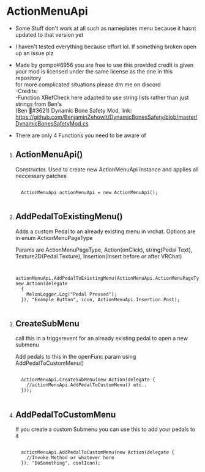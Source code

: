 # ActionMenuApi <br>
- Some Stuff don't work at all such as nameplates menu because it hasnt updated to that version yet
- I haven't tested everything because effort lol. If something broken open up an issue plz
- Made by gompo#6956 you are free to use this provided credit is given<br>
  your mod is licensed under the same license as the one in this repository <br>
  for more complicated situations please dm me on discord<br>
-Credits:  <br>
  -Function XRefCheck here adapted to use string lists rather than just strings from Ben's <br>
  (Ben 🐾#3621) Dynamic Bone Safety Mod, link: https://github.com/BenjaminZehowlt/DynamicBonesSafety/blob/master/DynamicBonesSafetyMod.cs<br>


- There are only 4 Functions you need to be aware of
<ol>
  <li>
<h2>ActionMenuApi()</h2>
  <p>
    Constructor. Used to create new ActionMenuApi Instance and applies all neccessary patches 
  </p>
  <pre><code class='language-cs'>
  ActionMenuApi actionMenuApi = new ActionMenuApi();
  </code></pre>
  </li>
<li><h2>AddPedalToExistingMenu()</h2>
  <p>
    Adds a custom Pedal to an already existing menu in vrchat. Options are in enum ActionMenuPageType
  </p>
  <p>
    Params are ActionMenuPageType, Action(onClick), string(Pedal Text), Texture2D(Pedal Texture), Insertion(Insert before or after VRChat)
  </p>
  <pre><code class='language-cs'>
  actionMenuApi.AddPedalToExistingMenu(ActionMenuApi.ActionMenuPageType.Options, new Action(delegate
  {
    MelonLogger.Log("Pedal Pressed");                  
  }), "Example Button", icon, ActionMenuApi.Insertion.Post);
  </code></pre>
  </li>
<li><h2>CreateSubMenu</h2><p>
    call this in a triggerevent for an already existing pedal to open a new submenu
  </p>
  <p>
    Add pedals to this in the openFunc param using AddPedalToCustomMenu()
  </p>
  <pre><code class='language-cs'>
  actionMenuApi.CreateSubMenu(new Action(delegate {
    //actionMenuApi.AddPedalToCustomMenu() etc..
  }));
  </code></pre>
  </li>
<li><h2>AddPedalToCustomMenu</h2><p>
    If you create a custom Submenu you can use this to add your pedals to it
  </p>
  <pre><code class='language-cs'>
  actionMenuApi.AddPedalToCustomMenu(new Action(delegate {
    //Invoke Method or whatever here
  }), "DoSomething", coolIcon);
  </code></pre></li>
  </ol>
